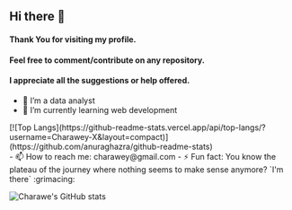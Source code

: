 ## Hi there 👋

#### Thank You for visiting my profile.
#### Feel free to comment/contribute on any repository.
#### I appreciate all the suggestions or help offered.

- 🔭 I’m a data analyst
- 🌱 I’m currently learning web development 
<div style="float: right">
  [![Top Langs](https://github-readme-stats.vercel.app/api/top-langs/?username=Charawey-X&layout=compact)](https://github.com/anuraghazra/github-readme-stats)
</div>
- 📫 How to reach me: charawey@gmail.com
- ⚡ Fun fact: You know the plateau of the journey where nothing seems to make sense anymore? `I'm there` :grimacing:


                                                                                                                                                                   
![Charawe's GitHub stats](https://github-readme-stats.vercel.app/api?username=Charawey-X&show_icons=true&theme=merko&hide=stars)
